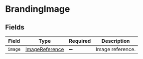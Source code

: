 # BrandingImage


## Fields

| Field                                                   | Type                                                    | Required                                                | Description                                             |
| ------------------------------------------------------- | ------------------------------------------------------- | ------------------------------------------------------- | ------------------------------------------------------- |
| `image`                                                 | [ImageReference](../../models/shared/imagereference.md) | :heavy_minus_sign:                                      | Image reference.                                        |